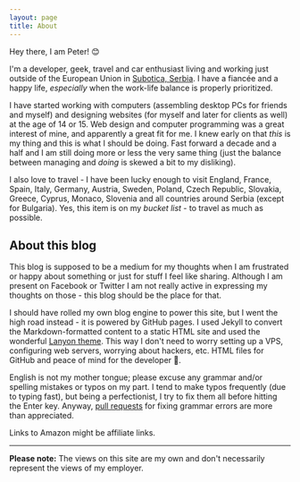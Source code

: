 ```yaml
---
layout: page
title: About
---
```


Hey there, I am Peter! 😊

I'm a developer, geek, travel and car enthusiast living and working just outside of the European Union in [Subotica, Serbia](https://en.wikipedia.org/wiki/Subotica). I have a fiancée and a happy life, *especially* when the work-life balance is properly prioritized.

I have started working with computers (assembling desktop PCs for friends and myself) and designing websites (for myself and later for clients as well) at the age of 14 or 15. Web design and computer programming was a great interest of mine, and apparently a great fit for me. I knew early on that *this* is my thing and this is what I should be doing. Fast forward a decade and a half and I am still doing more or less the very same thing (just the balance between managing and *doing* is skewed a bit to my disliking).

I also love to travel - I have been lucky enough to visit England, France, Spain, Italy, Germany, Austria, Sweden, Poland, Czech Republic, Slovakia, Greece, Cyprus, Monaco, Slovenia and all countries around Serbia (except for Bulgaria). Yes, this item is on my *bucket list* - to travel as much as possible.

## About this blog

This blog is supposed to be a medium for my thoughts when I am frustrated or happy about something or just for stuff I feel like sharing. Although I am present on Facebook or Twitter I am not really active in expressing my thoughts on those - this blog should be the place for that.

I should have rolled my own blog engine to power this site, but I went the high road instead - it is powered by GitHub pages. I used Jekyll to convert the Markdown-formatted content to a static HTML site and used the wonderful [Lanyon theme](https://github.com/poole/lanyon). This way I don't need to worry setting up a VPS, configuring web servers, worrying about hackers, etc. HTML files for GitHub and peace of mind for the developer 🙂.

English is not my mother tongue; please excuse any grammar and/or spelling mistakes or typos on my part. I tend to make typos frequently (due to typing fast), but being a perfectionist, I try to fix them all before hitting the Enter key. Anyway, [pull requests](https://github.com/peterjay/peterjay.github.io) for fixing grammar errors are more than appreciated.

Links to Amazon might be affiliate links.

-----

**Please note:** The views on this site are my own and don't necessarily represent the views of my employer.
